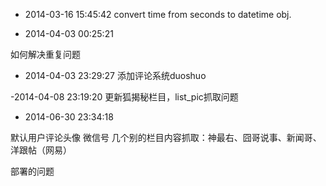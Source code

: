 
- 2014-03-16 15:45:42 
convert time from seconds to datetime obj.

- 2014-04-03 00:25:21 

如何解决重复问题

- 2014-04-03 23:29:27 
添加评论系统duoshuo

-2014-04-08 23:19:20 
更新狐揭秘栏目，list_pic抓取问题

- 2014-06-30 23:34:18 

默认用户评论头像
微信号
几个别的栏目内容抓取：神最右、囧哥说事、新闻哥、洋跟帖（网易）

部署的问题
